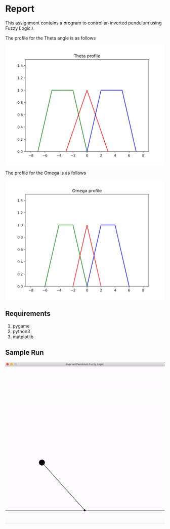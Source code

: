 # Report

This assignment contains a program to control an inverted pendulum using Fuzzy Logic.\

The profile for the Theta angle is as follows

![Theta](Figure_1.png)


The profile for the Omega is as follows

![Omega](Figure_2.png)


## Requirements
1. pygame
2. python3
3. matplotlib


## Sample Run

![Pendulum](pendulum.gif)
